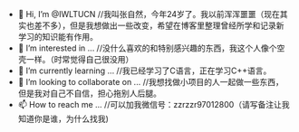 - 👋 Hi, I’m @IWLTUCN
      //我叫张自然，今年24岁了。我以前浑浑噩噩（现在其实也差不多），但是我想做出一些改变，希望在博客里整理曾经所学和记录新学习的知识能有作用。
- 👀 I’m interested in ...
      //没什么喜欢的和特别感兴趣的东西，我这个人像个空壳一样。（时常觉得自己很没用）
- 🌱 I’m currently learning ...
      //我已经学习了C语言，正在学习C++语言。
- 💞️ I’m looking to collaborate on ...
      //我想找做小项目的人一起做一些东西，但是我对自己不自信，担心拖别人后腿。
- 📫 How to reach me ...
      //可以加我微信号：zzrzzr97012800（请写备注让我知道你是谁，为什么找我)
<!---
IWLTUCN/IWLTUCN is a ✨ special ✨ repository because its `README.md` (this file) appears on your GitHub profile.
You can click the Preview link to take a look at your changes.
--->
